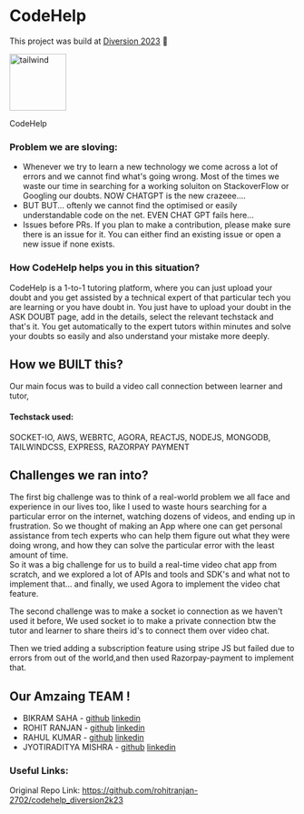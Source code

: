


# CodeHelp

This project was build at [Diversion 2023](https://diversion.tech/) 💫

<img src="https://res.cloudinary.com/dlmgrochr/image/upload/v1677308464/image-removebg-preview_10_ewg8zc.png" alt="tailwind"  width="100" height="100"/>
<p> CodeHelp </p>


### Problem we are sloving:

- Whenever we try to learn a new technology we come across a lot of errors and  we cannot find what's going wrong. Most of the times we waste our time in searching for a working soluiton on StackoverFlow or Googling our doubts. NOW CHATGPT is the new crazeee....
- BUT BUT... oftenly we cannot find the optimised or easily understandable code on the net. EVEN CHAT GPT fails here...  
- Issues before PRs. If you plan to make a contribution, please make sure there is an issue for it. You can either find an existing issue or open a new issue if none exists.


### How CodeHelp helps you in this situation?

CodeHelp is a 1-to-1 tutoring platform, where you can just upload your doubt and you get assisted  by a technical expert of that particular tech you are learning or you have doubt in.
You just have to upload your doubt in the ASK DOUBT page, add in the details, select the relevant techstack and that's it. You get automatically to the expert tutors within minutes and solve  your doubts so easily and also understand your mistake more deeply.

## How we BUILT this?

Our main focus was to build a video call connection between learner and tutor, 

#### Techstack used: 
<p > SOCKET-IO, AWS, WEBRTC, AGORA, REACTJS, NODEJS, MONGODB, TAILWINDCSS, EXPRESS, RAZORPAY PAYMENT </p> 

## Challenges we ran into?
The first big challenge was to think of a real-world problem we all face and experience in our lives too, like I used to waste hours searching for a particular error on the internet, watching dozens of videos, and ending up in frustration. So we thought of making an App where one can get personal assistance from tech experts who can help them figure out what they were doing wrong, and how they can solve the particular error with the least amount of time.  
So it was a big challenge for us to build a real-time video chat app from scratch, and we explored a lot of APIs and tools and SDK's and what not to implement that... and finally, we used Agora to implement the video chat feature.

The second challenge was to make a socket io connection as we haven't used it before, We used socket io to make a private connection btw the tutor and learner to share theirs id's to connect them over video chat.  

Then we tried adding a subscription feature using stripe JS but failed due to errors from out of the world,and then used Razorpay-payment to implement that.


##  Our Amzaing TEAM !
* BIKRAM SAHA - [github](https://github.com/BIKRAM-SAHA) [linkedin]()
* ROHIT RANJAN - [github](https://github.com/rohitranjan-2702) [linkedin](https://www.linkedin.com/in/rohit-ranjan-singh-6133901b6/)
* RAHUL KUMAR - [github](https://github.com/RAHUL14KUMAR) [linkedin]()
* JYOTIRADITYA MISHRA - [github](https://github.com/jradityamishra) [linkedin]()




### Useful Links:
Original Repo Link:
https://github.com/rohitranjan-2702/codehelp_diversion2k23


